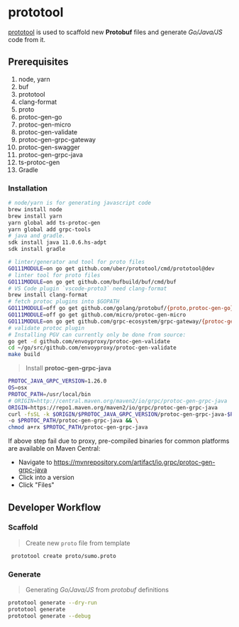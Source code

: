 # prototool

[prototool](https://github.com/uber/prototool) is used to scaffold new **Protobuf** files and generate _Go/Java/JS_ code from it.

## Prerequisites

1. node, yarn
1. buf
1. prototool
1. clang-format
1. proto
1. protoc-gen-go
1. protoc-gen-micro
1. protoc-gen-validate
1. protoc-gen-grpc-gateway
1. protoc-gen-swagger
1. protoc-gen-grpc-java
1. ts-protoc-gen
1. Gradle

### Installation

```bash
# node/yarn is for generating javascript code
brew install node
brew install yarn
yarn global add ts-protoc-gen
yarn global add grpc-tools
# java and gradle.
sdk install java 11.0.6.hs-adpt
sdk install gradle
```

```bash
# linter/generator and tool for proto files
GO111MODULE=on go get github.com/uber/prototool/cmd/prototool@dev
# linter tool for proto files
GO111MODULE=on go get github.com/bufbuild/buf/cmd/buf
# VS Code plugin `vscode-proto3` need clang-format
brew install clang-format
# fetch protoc plugins into $GOPATH
GO111MODULE=off go get github.com/golang/protobuf/{proto,protoc-gen-go}
GO111MODULE=off go get github.com/micro/protoc-gen-micro
GO111MODULE=on go get github.com/grpc-ecosystem/grpc-gateway/{protoc-gen-grpc-gateway,protoc-gen-swagger}
# validate protoc plugin
# Installing PGV can currently only be done from source:
go get -d github.com/envoyproxy/protoc-gen-validate
cd ~/go/src/github.com/envoyproxy/protoc-gen-validate
make build
```

> Install **protoc-gen-grpc-java**

```bash
PROTOC_JAVA_GRPC_VERSION=1.26.0
OS=osx
PROTOC_PATH=/usr/local/bin
# ORIGIN=http://central.maven.org/maven2/io/grpc/protoc-gen-grpc-java
ORIGIN=https://repo1.maven.org/maven2/io/grpc/protoc-gen-grpc-java
curl -fsSL -k $ORIGIN/$PROTOC_JAVA_GRPC_VERSION/protoc-gen-grpc-java-$PROTOC_JAVA_GRPC_VERSION-$OS-x86_64.exe \
-o $PROTOC_PATH/protoc-gen-grpc-java && \
chmod a+rx $PROTOC_PATH/protoc-gen-grpc-java
```

If above step fail due to proxy, pre-compiled binaries for common platforms are available on Maven Central:

- Navigate to https://mvnrepository.com/artifact/io.grpc/protoc-gen-grpc-java
- Click into a version
- Click "Files"

## Developer Workflow

### Scaffold

> Create new `proto` file from template

```bash
 prototool create proto/sumo.proto
```

### Generate

> Generating _Go/Java/JS_ from _protobuf_ definitions

```bash
prototool generate --dry-run
prototool generate
prototool generate --debug
```
